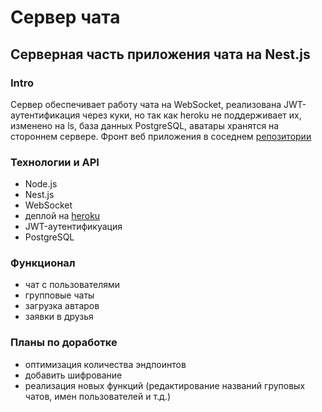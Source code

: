 # Сервер чата

## Серверная часть приложения чата на Nest.js

### Intro

Сервер обеспечивает работу чата на WebSocket, реализована JWT-аутентификация через куки, но так как heroku не поддерживает их, изменено на ls, база данных PostgreSQL, аватары хранятся на стороннем сервере. 
Фронт веб приложения в соседнем [репозитории](https://github.com/rachkovartem/next.js-chat)

### Технологии и API

* Node.js
* Nest.js
* WebSocket
* деплой на [heroku](https://nestchat-server.herokuapp.com/)
* JWT-аутентификуация
* PostgreSQL

### Функционал

* чат с пользователями
* групповые чаты
* загрузка автаров
* заявки в друзья

### Планы по доработке

* оптимизация количества эндпоинтов
* добавить шифрование
* реализация новых функций (редактирование названий груповых чатов, имен пользователей и т.д.)
